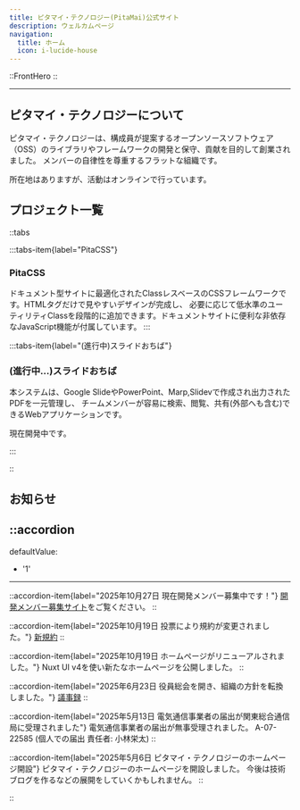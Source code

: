 ```yaml
---
title: ピタマイ・テクノロジー(PitaMai)公式サイト
description: ウェルカムページ
navigation:
  title: ホーム
  icon: i-lucide-house
---
```


::FrontHero
::

***

## ピタマイ・テクノロジーについて

ピタマイ・テクノロジーは、構成員が提案するオープンソースソフトウェア（OSS）のライブラリやフレームワークの開発と保守、貢献を目的して創業されました。
メンバーの自律性を尊重するフラットな組織です。

所在地はありますが、活動はオンラインで行っています。

## プロジェクト一覧

::tabs

:::tabs-item{label="PitaCSS"}

### PitaCSS

ドキュメント型サイトに最適化されたClassレスベースのCSSフレームワークです。HTMLタグだけで見やすいデザインが完成し、
必要に応じて低水準のユーティリティClassを段階的に追加できます。ドキュメントサイトに便利な非依存なJavaScript機能が付属しています。
:::

:::tabs-item{label="(進行中)スライドおちば"}

### (進行中...)スライドおちば

本システムは、Google SlideやPowerPoint、Marp,Slidevで作成され出力されたPDFを一元管理し、
チームメンバーが容易に検索、閲覧、共有(外部へも含む)できるWebアプリケーションです。

現在開発中です。

:::

::

## お知らせ

::accordion
---
defaultValue:

- '1'

---

::accordion-item{label="2025年10月27日 現在開発メンバー募集中です！"}
[開発メンバー募集サイト](/recruit)をご覧ください。
::

::accordion-item{label="2025年10月19日 投票により規約が変更されました。"}
[新規約](https://docs.google.com/document/d/1yI6_JrWZfSfVSf0LfpLfqcBB36_OvJKKMYyTt_WDmj8/edit?usp=sharing)
::

::accordion-item{label="2025年10月19日 ホームページがリニューアルされました。"}
Nuxt UI v4を使い新たなホームページを公開しました。
::

::accordion-item{label="2025年6月23日 役員総会を開き、組織の方針を転換しました。"}
[議事録](https://docs.google.com/document/d/1khvoRprPNWk-qRGtwCtlA-CPt7mlF-1l7d96FeDbrnM/edit?usp=sharing)
::

::accordion-item{label="2025年5月13日 電気通信事業者の届出が関東総合通信局に受理されました"}
電気通信事業者の届出が無事受理されました。
A-07-22585 (個人での届出 責任者: 小林栄太)
::

::accordion-item{label="2025年5月6日 ピタマイ・テクノロジーのホームページ開設"}
ピタマイ・テクノロジーのホームページを開設しました。
今後は技術ブログを作るなどの展開をしていくかもしれません。
::

::
